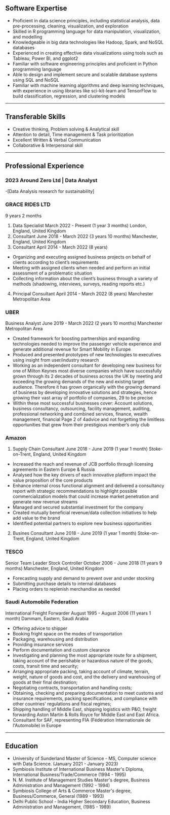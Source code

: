 ## Software Expertise
- Proficient in data science principles, including statistical analysis, data pre-processing, cleaning, visualization, and exploration
- Skilled in R programming language for data manipulation, visualization, and modelling
- Knowledgeable in big data technologies like Hadoop, Spark, and NoSQL databases
- Experienced in creating effective data visualizations using tools such as Tableau, Power BI, and ggplot2
- Familiar with software engineering principles and proficient in Python programming language
- Able to design and implement secure and scalable database systems using SQL and NoSQL
- Familiar with machine learning algorithms and deep learning techniques, with experience in using libraries like sci-kit-learn and TensorFlow to build classification, regression, and clustering models
---

## Transferable Skills
- Creative thinking, Problem solving & Analytical skill
- Attention to detail, Time management & Task prioritization
- Excellent Written & Verbal Communication
- Collaborative & Interpersonal skill


---

## Professional Experience

### 2023 Around Zero Ltd | Data Analyst
-[Data Analysis research for sustainability]
### GRACE RIDES LTD
9 years 2 months

1. Data Specialist
March 2022 - Present (1 year 3 months)
London, England, United Kingdom
2. Consultant
June 2018 - March 2022 (3 years 10 months)
Manchester, England, United Kingdom
3. Consultant
April 2014 - March 2022 (8 years)
- Organizing and executing assigned business projects on behalf of clients according to client’s requirements
- Meeting with assigned clients when needed and perform an initial assessment of a problematic situation
- Collecting information about the client’s business through a variety of methods (shadowing, interviews, surveys, reading reports etc.)
4. Principal Consultant
April 2014 - March 2022 (8 years)
Manchester Metropolitan Area

### UBER
Business Analyst
June 2019 - March 2022 (2 years 10 months)
Manchester Metropolitan Area
- Created framework for boosting partnerships and expanding technologies needed to improve the passenger vehicle experience and generate additional revenue for Smart Mobility in Europe
- Produced and presented prototypes of new technologies to executives using insight from user/industry research
- Working as an independent consultant for developing new business for one of Milton Keynes most diverse companies which have successfully grown through its 2 decades of business across the UK by meeting and exceeding the growing demands of the new and existing target audience. Therefore it has grown organically with the growing demand of business by developing innovative solutions and strategies, hence growing their vast array of portfolio of companies, 29 to be precise
- Within these most successful businesses cover: Account solutions, business consultancy, outsourcing, facility management, auditing, professional networking and combined services, finance, wealth management, financial Page 2 of 4advice and not forgetting the limitless opportunities that grew from their prestigious member’s only club

### Amazon
1. Supply Chain Consultant
June 2018 - June 2019 (1 year 1 month)
Stoke-on-Trent, England, United Kingdom
- Increased the reach and revenue of JCB portfolio through licensing agreements in Eastern Europe & Russia
- Analysed how the key drivers of each innovative platform impact the value proposition of the core products
- Enhance internal cross functional alignment and delivered a consultancy report with strategic recommendations to highlight possible commercialization models that could increase market penetration and generate new revenue streams
- Managed and secured substantial investment for the company
- Created mutually beneficial revenue/data collection initiatives to help add value to the brand
- Identified potential partners to explore new business opportunities

2. Busines Consultant
June 2018 - June 2019 (1 year 1 month)
Stoke-on-Trent, England, United Kingdom


### TESCO
Senior Team Leader Stock Controller
October 2006 - June 2018 (11 years 9 months)
Manchester, England, United Kingdom
- Forecasting supply and demand to prevent over and under stocking
- Submitting purchase details to internal databases
- Placing orders to replenish merchandise as needed


### Saudi Automobile Federation
International Freight Forwarder
August 1995 - August 2006 (11 years 1 month)
Dammam, Eastern, Saudi Arabia
- Offering advice to shipper
- Booking fright space on the modes of transportation
- Packaging, warehousing and distribution
- Providing insurance services
- Perform documentation and custom clearance
- Investigating and planning the most appropriate route for a shipment, taking account of the perishable or hazardous nature of the goods, costs, transit time and security;
- Arranging appropriate packing, taking account of climate, terrain, weight, nature of goods and cost, and the delivery and warehousing of goods at their final destination;
- Negotiating contracts, transportation and handling costs;
- Obtaining, checking and preparing documentation to meet customs and insurance requirements, packing specifications, and compliance with other countries' regulations and fiscal regimes;
- Shipping handling of Middle East, shipping logistics with P&O, freight forwarding Aston Martin & Rolls Royce for Middle East and East Africa.
- Consultant for SAF, representing FIA (Fédération Internationale de l'Automobile) in Europe
---

## Education
- University of Sunderland
Master of Science - MS, Computer science with Data Science.
(January 2021 - January 2023)
- Symbiosis Institute of International Business
Master's Diploma, International Business/Trade/Commerce
(1994 - 1995)
- N. M. Institute of Management Studies
Master's degree, Business Administration and Management
(1992 - 1994)
- Symbiosis College of Arts & Commerce
Master's degree, Business/Commerce, General
(1989 - 1993)
- Delhi Public School - India
Higher Secondary Education, Business Administration and Management,
(1985 - 1989)